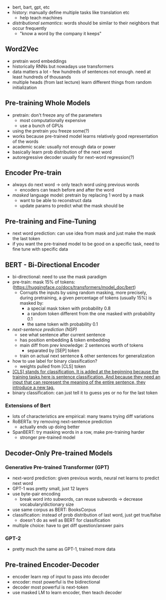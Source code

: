 - bert, bart, gpt, etc
- history: manually define multiple tasks like translation etc
	- help teach machines
- _distributional semantics_: words should be similar to their neighbors that occur frequently
	- "know a word by the company it keeps"
## Word2Vec
- pretrain word embeddings
- historically RNNs but nowadays use transformers
- data matters a lot - few hundreds of sentences not enough. need at least hundreds of thousands
- multiple heads (from last lecture) learn different things from random initialization
## Pre-training Whole Models
- pretrain: don't freeze any of the parameters
	- most computationally expensive
	- use a bunch of GPUs
- using the pretrain you freeze some(?)
- works because pre-trained model learns relatively good representation of the words
- academic scale: usually not enough data or power 
- basically learn prob distribution of the next word
- autoregressive decoder usually for next-word regression(?)
## Encoder Pre-train
- always do next word -> only teach word using previous words
	- encoders can teach before and after the word
- _masked_ language model: pretrain by replacing 1 word by a mask
	- want to be able to reconstruct data
	- update params to predict what the mask should be

## Pre-training and Fine-Tuning
- next word prediction: can use idea from mask and just make the mask the last token
- if you want the pre-trained model to be good on a specific task, need to fine tune with specific data
## BERT - Bi-Directional Encoder
- bi-directional: need to use the mask paradigm
- pre-train: mask 15% of tokens: (https://huggingface.co/docs/transformers/model_doc/bert)
	- Corrupts the inputs by using random masking, more precisely, during pretraining, a given percentage of tokens (usually 15%) is masked by:
		-  a special mask token with probability 0.8
		- a random token different from the one masked with probability 0.1
		- the same token with probability 0.1
- _next-sentence prediction (NSP)_ 
	- see what sentence after current sentence
	- has position embedding & token embedding
	- main diff from prev knowledge: 2 sentences worth of tokens
		- separated by \[SEP\] token
	- train on actual next sentence & other sentences for generalization
- how to use label for binary classification?
	- weights pulled from \[CLS\] token
- [\[CLS\] stands for classification. It is added at the beginning because the training tasks here is sentence classification. And because they need an input that can represent the meaning of the entire sentence, they introduce a new tag.](https://datascience.stackexchange.com/questions/66207/what-is-purpose-of-the-cls-token-and-why-is-its-encoding-output-important) 
- binary classification: can just tell it to guess yes or no for the last token
### Extensions of Bert
- lots of characteristics are empirical: many teams trying diff variations
- RoBERTa: try removing next-sentence prediction
	- actually ends up doing better
- SpanBERT: try masking words in a row, make pre-training harder
	- stronger pre-trained model
## Decoder-Only Pre-trained Models
### Generative Pre-trained Transformer (GPT)
- next-word prediction: given previous words, neural net learns to predict next word
- GPT-1 was pretty small, just 12 layers
- use byte-pair encoding
	- break word into subwords, can reuse subwords -> decrease vocabulary/dictionary size
- use same corpus as BERT: BooksCorpus
- classification: instead of prob distribution of last word, just get true/false
	- doesn't do as well as BERT for classification
- multiple choice: have to get diff question/answer pairs
### GPT-2 
- pretty much the same as GPT-1, trained more data
## Pre-trained Encoder-Decoder
- encoder learn rep of input to pass into decoder
- encoder: most powerful is the bidirectional
- decoder most powerful is next-token
- use masked LM to learn encoder, then teach decoder
